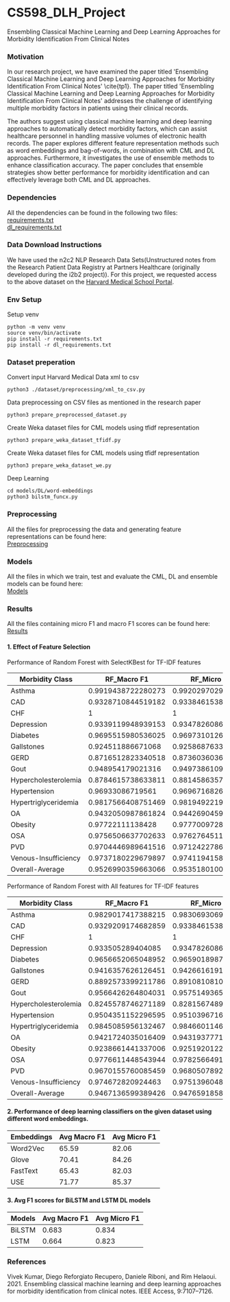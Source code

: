 # CS598_DLH_Project

Ensembling Classical Machine Learning and Deep Learning Approaches for Morbidity Identification From Clinical Notes

### Motivation
In our research project, we have examined the paper titled 'Ensembling Classical Machine Learning and Deep Learning Approaches for Morbidity Identification From Clinical Notes' \cite{tp1}. The paper titled 'Ensembling Classical Machine Learning and Deep Learning Approaches for Morbidity Identification From Clinical Notes' addresses the challenge of identifying multiple morbidity factors in patients using their clinical records. 

The authors suggest using classical machine learning and deep learning approaches to automatically detect morbidity factors, which can assist healthcare personnel in handling massive volumes of electronic health records. The paper explores different feature representation methods such as word embeddings and bag-of-words, in combination with CML and DL approaches. Furthermore, it investigates the use of ensemble methods to enhance classification accuracy. The paper concludes that ensemble strategies show better performance for morbidity identification and can effectively leverage both CML and DL approaches.


### Dependencies
All the dependencies can be found in the following two files:  
[requirements.txt](https://github.com/ritwik-deshpande/CS598_DLH_Project/blob/main/requirements.txt)   
[dl_requirements.txt](https://github.com/ritwik-deshpande/CS598_DLH_Project/blob/main/dl_requirements.txt)


### Data Download Instructions
We have used the n2c2 NLP Research Data Sets(Unstructured notes from the Research Patient Data Registry at Partners Healthcare (originally developed during the i2b2 project)). For this project, we requested access to the above dataset on the [Harvard Medical School Portal](https://portal.dbmi.hms.harvard.edu/projects/n2c2-nlp/).


### Env Setup
Setup venv
```shell
python -m venv venv
source venv/bin/activate
pip install -r requirements.txt
pip install -r dl_requirements.txt
```

### Dataset preperation

Convert input Harvard Medical Data xml to csv
```shell
python3 ./dataset/preprocessing/xml_to_csv.py
```

Data preprocessing on CSV files as mentioned in the research paper
```shell
python3 prepare_preprocessed_dataset.py
```

Create Weka dataset files for CML models using tfidf representation
```shell
python3 prepare_weka_dataset_tfidf.py
```

Create Weka dataset files for CML models using tfidf representation
```shell
python3 prepare_weka_dataset_we.py
```

Deep Learning
```shell
cd models/DL/word-embeddings
python3 bilstm_funcx.py
```

### Preprocessing
All the files for preprocessing the data and generating feature representations can be found here:  
[Preprocessing](https://github.com/ritwik-deshpande/CS598_DLH_Project/tree/main/dataset/preprocessing)

### Models
All the files in which we train, test and evaluate the CML, DL and ensemble models can be found here:  
[Models](https://github.com/ritwik-deshpande/CS598_DLH_Project/tree/main/models)

### Results
All the files containing micro F1 and macro F1 scores can be found here:  
[Results](https://github.com/ritwik-deshpande/CS598_DLH_Project/tree/main/results)

#### 1. Effect of Feature Selection  

Performance of Random Forest with SelectKBest for TF-IDF features  

|Morbidity Class     |RF_Macro F1       |RF_Micro F1       |
|--------------------|------------------|------------------|
|Asthma              |0.9919438722280273|0.992029702970297 |
|CAD                 |0.9328710844519182|0.9338461538461539|
|CHF                 |1                 |1                 |
|Depression          |0.9339119948939153|0.9347826086956521|
|Diabetes            |0.9695515980536025|0.9697310126582279|
|Gallstones          |0.924511886671068 |0.9258687633469231|
|GERD                |0.8716512823340518|0.8736036036036035|
|Gout                |0.948954179021316 |0.9497386109036594|
|Hypercholesterolemia|0.8784615738633811|0.8814586357039188|
|Hypertension        |0.96933086719561  |0.9696716826265389|
|Hypertriglyceridemia|0.9817566408751469|0.9819492219492221|
|OA                  |0.9432050987861824|0.9442690459849004|
|Obesity             |0.97722111138428  |0.9777009728622634|
|OSA                 |0.9756506637702633|0.9762764511745292|
|PVD                 |0.9704446989641516|0.97124227865477  |
|Venous-Insufficiency|0.9737180229679897|0.9741194158075601|
|Overall-Average     |0.9526990359663066|0.9535180100492637|

Performance of Random Forest with All features for TF-IDF features  

|Morbidity Class     |RF_Macro F1       |RF_Micro F1       |
|--------------------|------------------|------------------|
|Asthma              |0.9829017417388215|0.9830693069306932|
|CAD                 |0.9329209174682859|0.9338461538461539|
|CHF                 |1                 |1                 |
|Depression          |0.933505289404085 |0.9347826086956521|
|Diabetes            |0.9656652065048952|0.9659018987341772|
|Gallstones          |0.9416357626126451|0.9426616191030869|
|GERD                |0.8892573399211786|0.891081081081081 |
|Gout                |0.9566426264804031|0.9575149365197909|
|Hypercholesterolemia|0.8245578746271189|0.8281567489114661|
|Hypertension        |0.9504351152296595|0.9510396716826266|
|Hypertriglyceridemia|0.9845085956132467|0.9846601146601147|
|OA                  |0.9421724035016409|0.9431937771676961|
|Obesity             |0.9238661441337006|0.9251920122887866|
|OSA                 |0.9776611448543944|0.9782566491943312|
|PVD                 |0.9670155760085459|0.9680507892930679|
|Venous-Insufficiency|0.974672820924463 |0.9751396048109967|
|Overall-Average     |0.9467136599389426|0.9476591858074825|

#### 2. Performance of deep learning classifiers on the given dataset using different word embeddings.

|Embeddings          |Avg Macro F1      |Avg Micro F1      |
|--------------------|------------------|------------------|
|Word2Vec            |65.59             |82.06             |
|Glove               |70.41             |84.26             |
|FastText            |65.43             |82.03             |
|USE                 |71.77             |85.37             |

#### 3. Avg F1 scores for BiLSTM and LSTM DL models

|Models|Avg Macro F1|Avg Micro F1|
|------|------------|------------|
|BiLSTM|0.683       |0.834       |
|LSTM  |0.664       |0.823       |


### References
Vivek Kumar, Diego Reforgiato Recupero, Daniele Riboni, and Rim Helaoui. 2021. Ensembling classical machine learning and deep learning approaches for morbidity identification from clinical notes. IEEE Access, 9:7107–7126.
